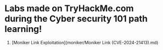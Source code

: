 # Labs made on TryHackMe.com during the Cyber security 101 path learning!

1. [Moniker Link Exploitation](moniker/Moniker Link (CVE-2024-21413).md)
